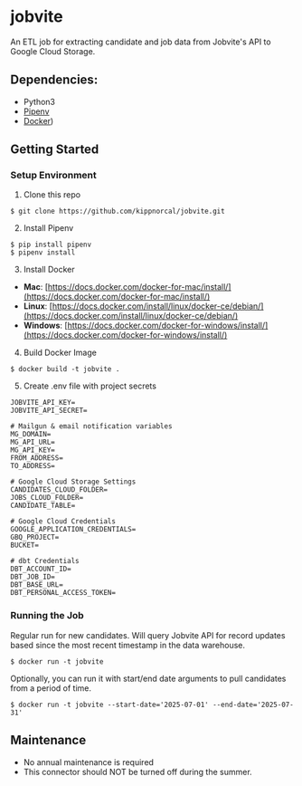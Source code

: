 # jobvite
An ETL job for extracting candidate and job data from Jobvite's API to Google Cloud Storage.

## Dependencies:

* Python3
* [Pipenv](https://pipenv.readthedocs.io/en/latest/)
* [Docker](https://www.docker.com/))

## Getting Started

### Setup Environment

1. Clone this repo

```
$ git clone https://github.com/kippnorcal/jobvite.git
```

2. Install Pipenv

```
$ pip install pipenv
$ pipenv install
```

3. Install Docker

* **Mac**: [https://docs.docker.com/docker-for-mac/install/](https://docs.docker.com/docker-for-mac/install/)
* **Linux**: [https://docs.docker.com/install/linux/docker-ce/debian/](https://docs.docker.com/install/linux/docker-ce/debian/)
* **Windows**: [https://docs.docker.com/docker-for-windows/install/](https://docs.docker.com/docker-for-windows/install/)

4. Build Docker Image

```
$ docker build -t jobvite .
```

5. Create .env file with project secrets

```
JOBVITE_API_KEY=
JOBVITE_API_SECRET=

# Mailgun & email notification variables
MG_DOMAIN=
MG_API_URL=
MG_API_KEY=
FROM_ADDRESS=
TO_ADDRESS=

# Google Cloud Storage Settings
CANDIDATES_CLOUD_FOLDER=
JOBS_CLOUD_FOLDER=
CANDIDATE_TABLE=

# Google Cloud Credentials
GOOGLE_APPLICATION_CREDENTIALS=
GBQ_PROJECT=
BUCKET=

# dbt Credentials
DBT_ACCOUNT_ID=
DBT_JOB_ID=
DBT_BASE_URL=
DBT_PERSONAL_ACCESS_TOKEN=
```

### Running the Job

Regular run for new candidates. Will query Jobvite API for record updates based since the most recent timestamp in the data warehouse.

```
$ docker run -t jobvite 
```

Optionally, you can run it with start/end date arguments to pull candidates from a period of time.
```
$ docker run -t jobvite --start-date='2025-07-01' --end-date='2025-07-31'
```

## Maintenance

* No annual maintenance is required
* This connector should NOT be turned off during the summer.
